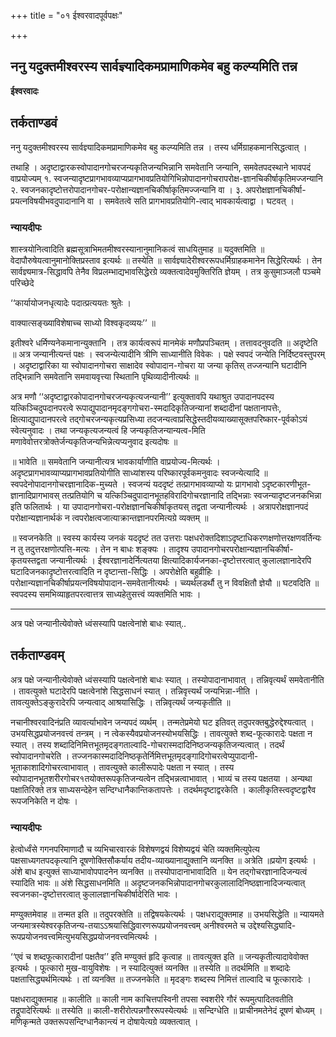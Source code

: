 +++
title = "०१ ईश्वरवादपूर्वपक्षः"

+++


## ननु यदुक्तमीश्वरस्य सार्वज्ञ्यादिकमप्रामाणिकमेव बहु कल्प्यमिति तन्न

**ईश्वरवादः**

## **तर्कताण्डवं**

ननु यदुक्तमीश्वरस्य सार्वज्ञ्यादिकमप्रामाणिकमेव बहु कल्प्यमिति तन्न । तस्य धर्मिग्राहकमानसिद्धत्वात् ।

तथाहि । अदृष्टाद्वारकस्वोपादानगोचरजन्यकृतिजन्यभिन्नानि समवेतानि जन्यानि, समवेतपदस्थाने भावपदं वाप्रयोज्यम् १. स्वजन्यादृष्टप्रागभावव्याप्यप्रागभावप्रतियोगिभिन्नोपादानगोचरापरोक्ष-ज्ञानचिकीर्षाकृतिमज्जन्यानि २. स्वजनकादृष्टोत्तरोपादानगोचर-परोक्षान्यज्ञानचिकीर्षाकृतिमज्जन्यानि वा । ३. अपरोक्षज्ञानचिकीर्षा-प्रयत्नविषयीभवदुपादानानि वा । समवेतत्वे सति प्रागभावप्रतियोगि-त्वाद् भावकार्यत्वाद्वा । घटवत् ।

### **न्यायदीपः**

शास्त्रयोनित्वादिति ब्रह्मसूत्राभिमतमीश्वरस्यानानुमानिकत्वं साधयितुमाह ॥ यदुक्तमिति ॥ वेदापौरुषेयत्वानुमानोक्तिप्रस्ताव इत्यर्थः ॥ तस्येति ॥ सार्वज्ञ्यादेरीश्वररूपधर्मिग्राहकमानेन सिद्धेरित्यर्थः । तेन सार्वज्ञ्यमात्र-सिद्धावपि तेनैव विप्रलम्भाद्यभावसिद्धेरग्रे व्यक्तत्वादेवमुक्तिरिति ज्ञेयम् । तत्र कुसुमाञ्जलौ पञ्चमे परिच्छेदे

‘‘कार्यायोजनधृत्यादेः पदात्प्रत्ययतः श्रुतेः ।

वाक्यात्सङ्ख्याविशेषाच्च साध्यो विश्वकृदव्ययः’’ ॥

इतीश्वरे धर्मिण्यनेकमानान्युक्तानि । तत्र कार्यत्वरूपं मानमेकं मणौप्रपञ्चितम् । तत्तावदनुवदति ॥ अदृष्टेति ॥ अत्र जन्यानीत्यन्तं पक्षः । स्वजन्येत्यादीनि त्रीणि साध्यानीति विवेकः । पक्षे स्वपदं जन्येति निर्दिष्टवस्तुपरम् । अदृष्टाद्वारिका या स्वोपादानगोचरा साक्षादेव स्वोपादान-गोचरा या जन्या कृतिस् तज्जन्यानि घटादीनि तद्भिन्नानि समवेतानि समवायवृत्त्या स्थितानि पृथिव्यादीनीत्यर्थः ॥

अत्र मणौ ‘‘अदृष्टाद्वारकोपादानगोचरजन्यकृत्यजन्यानी’’ इत्युक्तावपि यथाश्रुत उपादानपदस्य यत्किञ्चिदुपदानपरत्वे रूपाद्युपादानमृदङ्गगोचरा-स्मदादिकृतिजन्यानां शब्दादीनां पक्षतानापत्तेः, क्षित्याद्युपादानपरत्वे तद्गोचरजन्यकृत्यप्रसिध्या तदजन्यत्वाप्रसिद्धेस्तदीयव्याख्यासूक्तपरिष्कार-पूर्वकोऽयं स्वेत्यनुवादः । तथा जन्यकृत्यजन्यत्वं हि जन्यकृतिजन्यान्यत्व-मिति मणावेवोत्तरत्रोक्तेर्जन्यकृतिजन्यभिन्नेत्यप्यनुवाद इत्यदोषः ॥

॥ भावेति ॥ समवेतानि जन्यानीत्यत्र भावकार्याणीति वाप्रयोज्य-मित्यर्थः । अदृष्टप्रागभावव्याप्यप्रागभावप्रतियोगीति साध्यांशस्य परिष्कारपूर्वकमनुवादः स्वजन्येत्यादि ॥ स्वपदेनोपादानगोचरज्ञानादिक-मुच्यते । स्वजन्यं यददृष्टं तत्प्रागभावव्याप्यो यः प्रागभावो ऽदृष्टकारणीभूत-ज्ञानादिप्रागभावस् तत्प्रतियोगि च यत्किञ्चिदुपादानभूतहविरादिगोचरज्ञानादि तद्भिन्नाः स्वजन्यादृष्टजनकभिन्ना इति फलितार्थः । या उपादानगोचरा-परोक्षज्ञानचिकीर्षाकृतयस् तद्वता जन्यानीत्यर्थः । अत्रापरोक्षज्ञानपदं परोक्षान्यज्ञानार्थकं न त्वपरोक्षत्वजात्याक्रान्तज्ञानपरमित्यग्रे व्यक्तम् ॥

॥ स्वजनकेति ॥ स्वस्य कार्यस्य जनकं यददृष्टं तत उत्तराः पक्षधरोक्तदिशाऽदृष्टाधिकरणक्षणोत्तरक्षणवर्तिन्यः न तु तदुत्तरक्षणोत्पत्ति-मत्यः । तेन न बाधः शङ्क्यः । तादृश्य उपादानगोचरपरोक्षान्यज्ञानचिकीर्षा-कृतयस्तद्वता जन्यानीत्यर्थः । ईश्वरज्ञानादेर्नित्यतया क्षित्यादिकार्यजनका-दृष्टोत्तरत्वात् कुलालज्ञानादेरपि घटादिजनकादृष्टोत्तरत्वादिति न दृष्टान्ता-सिद्धिः । अपरोक्षेति बहुव्रीहिः । परोक्षान्यज्ञानचिकीर्षाप्रयत्नविषयोपादान-समवेतानीत्यर्थः । च्व्यर्थलडर्थौ तु न विवक्षितौ ज्ञेयौ ॥ घटवदिति ॥ स्वपदस्य समभिव्याहृतपरत्वात्तत्र साध्यहेतुसत्त्वं व्यक्तमिति भावः ।

------------------------------------------------------------------------

अत्र पक्षे जन्यानीत्येवोक्ते ध्वंसस्यापि पक्षत्वेनांशे बाधः स्यात्..

## **तर्कताण्डवम्**

अत्र पक्षे जन्यानीत्येवोक्ते ध्वंसस्यापि पक्षत्वेनांशे बाधः स्यात् । तस्योपादानाभावात् । तन्निवृत्यर्थं समवेतानीति । तावत्युक्ते घटादेरपि पक्षत्वेनांशे सिद्धसाधनं स्यात् । तन्निवृत्त्यर्थं जन्यभिन्ना-नीति । तावत्युक्तेऽङ्कुरादेरपि जन्यत्वाद् आश्रयासिद्धिः । तन्निवृत्यर्थं जन्यकृतीति ॥

नचानीश्वरवादिनंप्रति व्यावर्त्याभावेन जन्यपदं व्यर्थम् । तन्मतेप्रमेयो घट इतिवत् तदुपरक्तबुद्धेरुद्देश्यत्वात् । उभयसिद्धप्रयोजनवत्त्वं तन्त्रम् । न त्वेकस्यैवप्रयोजनस्योभयसिद्धिः । तावत्युक्ते शब्द-फूत्कारादेः पक्षता न स्यात् । तस्य शब्दादिनिमित्तभूतमृदङ्गताल्वादि-गोचरास्मदादिनिष्ठजन्यकृतिजन्यत्वात् । तदर्थं स्वोपादानगोचरेति । तज्जनकास्मदादिनिष्ठकृतेर्निमित्तभूतमृदङ्गादिगोचरत्वेप्युपादानी-भूताकाशादिगोचरत्वाभावात् । तावत्युक्ते कालीरूपादेः पक्षता न स्यात् । तस्य स्वोपादानभूतशरीरगोचर१तयोक्तरूपकृतिजन्यत्वेन तद्भिन्नत्वाभावात् । भाव्यं च तस्य पक्षतया । अन्यथा पक्षातिरिक्ते तत्र साध्यसन्देहेन सन्दिग्धानैकान्तिकतापत्तेः । तदर्थमदृष्टाद्वरकेति । कालीकृतिस्त्वदृष्टद्वारैव रूपजनिकेति न दोषः ।

### **न्यायदीपः**

हेत्वोर्ध्वंसे गगनपरिमाणादौ च व्यभिचारवारकं विशेषणद्वयं विशेष्यद्वयं चेति व्यक्तमित्युपेत्य पक्षसाध्यगतपदकृत्यानि दूषणोक्तिसौकर्याय तदीय-व्याख्यानाद्युक्तानि व्यनक्ति ॥ अत्रेति ॥प्रयोग इत्यर्थः । अंशे बाध इत्युक्तं साध्याभावोपपादनेन व्यनक्ति ॥ तस्योपादानाभावादिति ॥ येन तद्गोचरज्ञानादिजन्यत्वं स्यादिति भावः ॥ अंशे सिद्धसाधनमिति ॥ अदृष्टजनकभिन्नोपादानगोचरकुलालादिनिष्ठज्ञानादिजन्यत्वात् स्वजनका-दृष्टोत्तरत्वात् कुलालज्ञानचिकीर्षादेरिति भावः ।

मण्युक्तमेवाह ॥ तन्मत इति ॥ तदुपरक्तेति ॥ तद्विषयकेत्यर्थः । पक्षधराद्युक्तमाह ॥ उभयसिद्धेति ॥ न्यायमते जन्यमात्रस्येश्वरकृतिजन्य-तयाऽऽश्रयासिद्धिवारणरूपप्रयोजनवत्त्वम् अनीश्वरमते च उद्देश्यसिद्ध्यादि-रूपप्रयोजनवत्त्वमित्युभयसिद्धप्रयोजनवत्त्वमित्यर्थः ।

‘‘एवं च शब्दफूत्कारादीनां पक्षतैव’’ इति मण्युक्तं हृदि कृत्वाह ॥ तावत्युक्त इति ॥ जन्यकृतीत्यादावेवोक्त इत्यर्थः । फूत्कारो मुख-वायुविशेषः । न स्यादित्युक्तं व्यनक्ति ॥ तस्येति ॥ तदर्थमिति ॥ शब्दादेः पक्षतासिद्ध्यर्थमित्यर्थः । तां व्यनक्ति ॥ तज्जनकेति ॥ मृदङ्गः शब्दस्य निमित्तं ताल्वादि च फूत्कारादेः ।

पक्षधराद्युक्तमाह ॥ कालीति ॥ काली नाम काचित्तपस्विनी तपसा स्वशरीरे गौरं रूपमुत्पादितवतीति तद्रूपादेरित्यर्थः ॥ तस्येति ॥ काली-शरीरोत्पन्नगौररूपस्येत्यर्थः ॥ सन्दिग्धेति ॥ प्राचीनमतेनेदं दूषणं बोध्यम् । मणिकृन्मते उक्तरूपसन्दिग्धानैकान्त्यं न दोषायेत्यग्रे व्यक्तत्वात् ।

